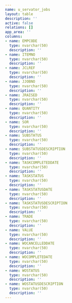 ```yaml
---
name: u_servator_jobs
layout: table
description: ''
active: false
relations: []
app_area: ''
columns:
- name: EMPCODE
  type: nvarchar(50)
  description: ''
- name: ITEMNO
  type: nvarchar(50)
  description: ''
- name: JCLREF
  type: nvarchar(50)
  description: ''
- name: JJOBNO
  type: nvarchar(50)
  description: ''
- name: JRAISED
  type: nvarchar(50)
  description: ''
- name: QUANTITY
  type: nvarchar(50)
  description: ''
- name: SOR
  type: nvarchar(50)
  description: ''
- name: SUBSTATUS
  type: nvarchar(50)
  description: ''
- name: SUBSTATUSDESCRIPTION
  type: nvarchar(50)
  description: ''
- name: TASKCOMPLETEDDATE
  type: nvarchar(50)
  description: ''
- name: TASKSTATUS
  type: nvarchar(50)
  description: ''
- name: TASKSTATUSDATE
  type: nvarchar(50)
  description: ''
- name: TASKSTATUSDESCRIPTION
  type: nvarchar(50)
  description: ''
- name: TRADE
  type: nvarchar(50)
  description: ''
- name: VALUE
  type: nvarchar(50)
  description: ''
- name: WOCANCELLEDDATE
  type: nvarchar(50)
  description: ''
- name: WOCOMPLETEDATE
  type: nvarchar(50)
  description: ''
- name: WOSTATUS
  type: nvarchar(50)
  description: ''
- name: WOSTATUSDESCRIPTION
  type: nvarchar(50)
  description: ''
---
```


